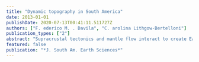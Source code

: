 ```yaml
---
title: "Dynamic topography in South America"
date: 2013-01-01
publishDate: 2020-07-13T00:41:11.511727Z
authors: ["F. ederico M. . Davila", "C. arolina Lithgow-Bertelloni"]
publication_types: ["2"]
abstract: "Supracrustal tectonics and mantle flow interact to create Earth's topography. While tectonics is associated with the isostatic components of topography, the deflections caused by mantle dynamics, or dynamic topography, represent the non-isostatic components. South America is an ideal natural laboratory to analyze these two contrasting components from the high Andes to the distal plains. Both regions are active and affected by complex geodynamic processes like the subduction of oceanic ridges, geometry and age of slabs, etc. These subducting anomalies affect not only the convergence dynamics and stresses along the entire margin, but also the distribution of mass anomalies in the mantle, which are the main cause of sublithospheric flow and dynamic topography. Here we revisited five examples from north to south, which demonstrate that, the Andes and the distal forelands have been uncompensated since the beginning of the Cenozoic and that additional forces, such as mantle downwellings and upwellings, are required to account for the observed topographies in basins and elevations. (C) 2013 Elsevier Ltd. All rights reserved."
featured: false
publication: "*J. South Am. Earth Sciences*"
---
```


